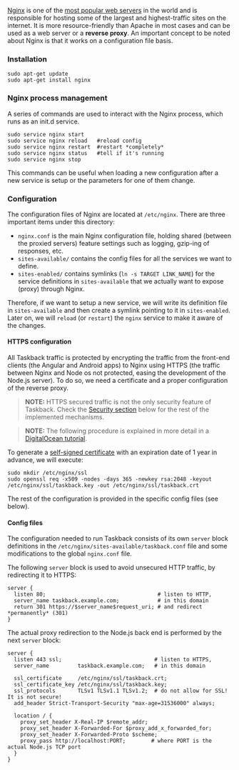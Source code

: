 [Nginx](http://nginx.org/) is one of the [most popular web servers](https://en.wikipedia.org/wiki/Web_server#Market_share) in the world and is responsible for hosting some of the largest and highest-traffic sites on the internet. It is more resource-friendly than Apache in most cases and can be used as a web server or a **reverse proxy**. An important concept to be noted about Nginx is that it works on a configuration file basis.

### Installation

```
sudo apt-get update
sudo apt-get install nginx
```

### Nginx process management

A series of commands are used to interact with the Nginx process, which runs as an init.d service.

```
sudo service nginx start
sudo service nginx reload   #reload config
sudo service nginx restart  #restart *completely*
sudo service nginx status   #tell if it's running
sudo service nginx stop
```

This commands can be useful when loading a new configuration after a new service is setup or the parameters for one of them change.

### Configuration

The configuration files of Nginx are located at `/etc/nginx`. There are three important items under this directory:

* `nginx.conf` is the main Nginx configuration file, holding shared (between the proxied servers) feature settings such as logging, gzip-ing of responses, etc.
* `sites-available/` contains the config files for all the services we want to define.
* `sites-enabled/` contains symlinks (`ln -s TARGET LINK_NAME`) for the service definitions in `sites-available` that we actually want to expose (proxy) through Nginx.

Therefore, if we want to setup a new service, we will write its definition file in `sites-available` and then create a symlink pointing to it in `sites-enabled`. Later on, we will `reload` (or `restart`) the `nginx` service to make it aware of the changes.

#### HTTPS configuration

All Taskback traffic is protected by encrypting the traffic from the front-end clients (the Angular and Android apps) to Nginx using HTTPS (the traffic between Nginx and Node os not protected, easing the development of the Node.js server). To do so, we need a certificate and a proper configuration of the reverse proxy.

> **NOTE:** HTTPS secured traffic is not the only security feature of Taskback. Check the [Security section](#security) below for the rest of the implemented mechanisms.

> **NOTE:** The following procedure is explained in more detail in a [DigitalOcean tutorial](https://www.digitalocean.com/community/tutorials/how-to-create-an-ssl-certificate-on-nginx-for-ubuntu-14-04).

To generate a [self-signed certificate](https://en.wikipedia.org/wiki/Self-signed_certificate) with an expiration date of 1 year in advance, we will execute:

```
sudo mkdir /etc/nginx/ssl
sudo openssl req -x509 -nodes -days 365 -newkey rsa:2048 -keyout /etc/nginx/ssl/taskback.key -out /etc/nginx/ssl/taskback.crt
```

The rest of the configuration is provided in the specific config files (see below).

#### Config files

The configuration needed to run Taskback consists of its own `server` block definitions in the `/etc/nginx/sites-available/taskback.conf` file and some modifications to the global `nginx.conf` file.

The following `server` block is used to avoid unsecured HTTP traffic, by redirecting it to HTTPS:

```
server {
  listen 80;                                   # listen to HTTP,
  server_name taskback.example.com;            # in this domain
  return 301 https://$server_name$request_uri; # and redirect *permanently* (301)
}
```

The actual proxy redirection to the Node.js back end is performed by the next `server` block:

```
server {
  listen 443 ssl;                             # listen to HTTPS,
  server_name         taskback.example.com;   # in this domain

  ssl_certificate     /etc/nginx/ssl/taskback.crt;
  ssl_certificate_key /etc/nginx/ssl/taskback.key;
  ssl_protocols       TLSv1 TLSv1.1 TLSv1.2;  # do not allow for SSL! It is not secure!
  add_header Strict-Transport-Security "max-age=31536000" always;

  location / {
    proxy_set_header X-Real-IP $remote_addr;
    proxy_set_header X-Forwarded-For $proxy_add_x_forwarded_for;
    proxy_set_header X-Forwarded-Proto $scheme;
    proxy_pass http://localhost:PORT;        # where PORT is the actual Node.js TCP port
  }
}
```
